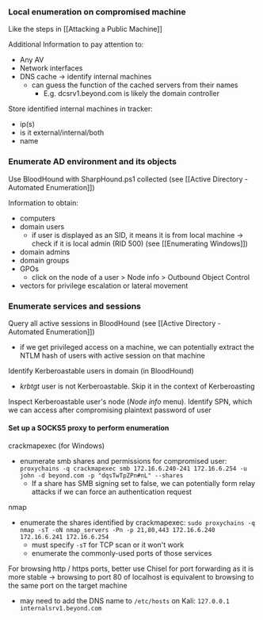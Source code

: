 ### Local enumeration on compromised machine
Like the steps in [[Attacking a Public Machine]]

Additional Information to pay attention to:
- Any AV
- Network interfaces
- DNS cache -> identify internal machines
	- can guess the function of the cached servers from their names
		- E.g. dcsrv1.beyond.com is likely the domain controller

Store identified internal machines in tracker:
- ip(s)
- is it external/internal/both
- name

### Enumerate AD environment and its objects

Use BloodHound with SharpHound.ps1 collected (see [[Active Directory - Automated Enumeration]])

Information to obtain:
- computers
- domain users
	- if user is displayed as an SID, it means it is from local machine -> check if it is local admin (RID 500) (see [[Enumerating Windows]])
- domain admins
- domain groups
- GPOs
	- click on the node of a user > Node info > Outbound Object Control
- vectors for privilege escalation or lateral movement

### Enumerate services and sessions

Query all active sessions in BloodHound (see [[Active Directory - Automated Enumeration]])
- if we get privileged access on a machine, we can potentially extract the NTLM hash of users with active session on that machine

Identify Kerberoastable users in domain (in BloodHound)
- *krbtgt* user is not Kerberoastable. Skip it in the context of Kerberoasting

Inspect Kerberoastable user's node (*Node info* menu). Identify SPN, which we can access after compromising plaintext password of user

#### Set up a SOCKS5 proxy to perform enumeration

crackmapexec (for Windows)
- enumerate smb shares and permissions for compromised user:
  `proxychains -q crackmapexec smb 172.16.6.240-241 172.16.6.254 -u john -d beyond.com -p "dqsTwTpZPn#nL" --shares`
	- If a share has SMB signing set to false, we can potentially form relay attacks if we can force an authentication request

nmap
- enumerate the shares identified by crackmapexec:
  `sudo proxychains -q nmap -sT -oN nmap_servers -Pn -p 21,80,443 172.16.6.240 172.16.6.241 172.16.6.254`
	- must specify `-sT` for TCP scan or it won't work
	- enumerate the commonly-used ports of those services

For browsing http / https ports, better use Chisel for port forwarding as it is more stable
-> browsing to port 80 of localhost is equivalent to browsing to the same port on the target machine
- may need to add the DNS name to `/etc/hosts` on Kali:
  `127.0.0.1    internalsrv1.beyond.com`






